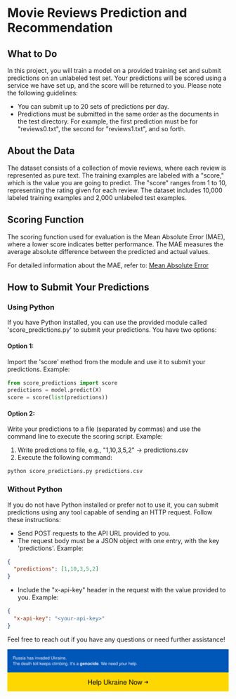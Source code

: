 # Movie Reviews Prediction and Recommendation

## What to Do

In this project, you will train a model on a provided training set and submit predictions on an unlabeled test set. Your predictions will be scored using a service we have set up, and the score will be returned to you. Please note the following guidelines:

- You can submit up to 20 sets of predictions per day.
- Predictions must be submitted in the same order as the documents in the test directory. For example, the first prediction must be for "reviews0.txt", the second for "reviews1.txt", and so forth.

## About the Data

The dataset consists of a collection of movie reviews, where each review is represented as pure text. The training examples are labeled with a "score," which is the value you are going to predict. The "score" ranges from 1 to 10, representing the rating given for each review. The dataset includes 10,000 labeled training examples and 2,000 unlabeled test examples.

## Scoring Function

The scoring function used for evaluation is the Mean Absolute Error (MAE), where a lower score indicates better performance. The MAE measures the average absolute difference between the predicted and actual values.

For detailed information about the MAE, refer to: [Mean Absolute Error](https://en.wikipedia.org/wiki/Mean_absolute_error)

## How to Submit Your Predictions

### Using Python

If you have Python installed, you can use the provided module called 'score_predictions.py' to submit your predictions. You have two options:

#### Option 1:

Import the 'score' method from the module and use it to submit your predictions. Example:

```python
from score_predictions import score
predictions = model.predict(X)
score = score(list(predictions))
```

#### Option 2:

Write your predictions to a file (separated by commas) and use the command line to execute the scoring script. Example:

1. Write predictions to file, e.g., "1,10,3,5,2" -> predictions.csv
2. Execute the following command:

```bash
python score_predictions.py predictions.csv
```

### Without Python

If you do not have Python installed or prefer not to use it, you can submit predictions using any tool capable of sending an HTTP request. Follow these instructions:

- Send POST requests to the API URL provided to you.
- The request body must be a JSON object with one entry, with the key 'predictions'. Example:

```json
{
  "predictions": [1,10,3,5,2]
}
```

- Include the "x-api-key" header in the request with the value provided to you. Example:

```json
{
  "x-api-key": "<your-api-key>"
}
```

Feel free to reach out if you have any questions or need further assistance!

[![Stand With Ukraine](https://raw.githubusercontent.com/vshymanskyy/StandWithUkraine/main/banner2-direct.svg)](https://stand-with-ukraine.pp.ua)
